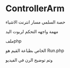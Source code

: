 # ControllerArm
حصة السلمي 
مسار انترنت الاشياء

مهمة واجهه التحكم لربوت اليد


ملفphp


الخاص بطباعة القيم هو Run.php


وتم توضيح الرن في الفيديو
